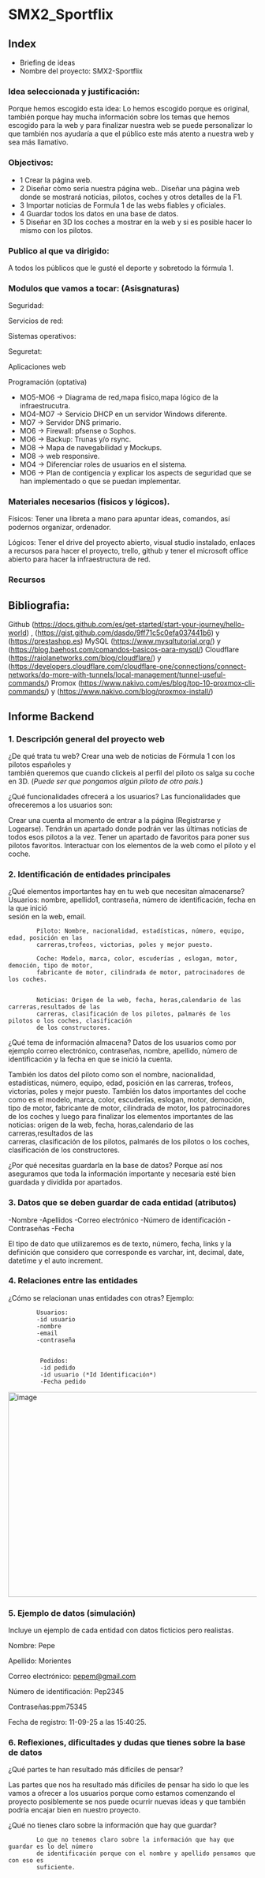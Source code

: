 # SMX2_Sportflix

## Index

- Briefing de ideas
- Nombre del proyecto: SMX2-Sportflix

  
### Idea seleccionada y justificación: 
Porque hemos escogido esta idea: Lo hemos escogido porque es original, también porque hay mucha información sobre los temas que hemos escogido para la web y para finalizar nuestra web se puede personalizar lo que también nos ayudaría a que el público este más atento a nuestra web y sea más llamativo. 

  
### Objectivos:
* 1 Crear la página web.
* 2 Diseñar còmo seria nuestra página web.. Diseñar una página web donde se mostrará noticias, pilotos, coches y otros detalles de la F1.
* 3 Importar noticias de Formula 1 de las webs fiables y oficiales.  
* 4 Guardar todos los datos en una base de datos.
* 5 Diseñar en 3D los coches a mostrar en la web y si es posible hacer lo mismo con los pilotos.


### Publico al que va dirigido: 
A todos los públicos que le gusté el deporte y sobretodo la fórmula 1.

### Modulos que vamos a tocar: (Asisgnaturas)

Seguridad:

Servicios de red:

Sistemas operativos:

Seguretat:

Aplicaciones web

Programación (optativa)

* MO5-MO6 -> Diagrama de red,mapa fisico,mapa lógico de la infraestrucutra.
* MO4-MO7 -> Servicio DHCP en un servidor Windows diferente.
* MO7 -> Servidor DNS primario.
* MO6 -> Firewall: pfsense o Sophos.
* MO6 -> Backup: Trunas y/o rsync.
* MO8 -> Mapa de navegabilidad y Mockups.
* MO8 -> web responsive.
* MO4 -> Diferenciar roles de usuarios en el sistema.
* MO6 -> Plan de contigencia y explicar los aspects de seguridad que se han implementado o que se puedan implementar.

### Materiales necesarios (fisicos y lógicos).
  Físicos: Tener una libreta a mano para apuntar ideas, comandos, así podernos organizar, ordenador.

  Lógicos: Tener el drive del proyecto abierto, visual studio instalado, enlaces a recursos para hacer el proyecto, trello, github y tener el microsoft office abierto para hacer la
  infraestructura de red.
  
### Recursos
## Bibliografia: 
  Github (https://docs.github.com/es/get-started/start-your-journey/hello-world) , (https://gist.github.com/dasdo/9ff71c5c0efa037441b6) y (https://prestashop.es)
 MySQL (https://www.mysqltutorial.org/) y (https://blog.baehost.com/comandos-basicos-para-mysql/)
 Cloudflare (https://raiolanetworks.com/blog/cloudflare/) y (https://developers.cloudflare.com/cloudflare-one/connections/connect-networks/do-more-with-tunnels/local-management/tunnel-useful-commands/)
 Promox (https://www.nakivo.com/es/blog/top-10-proxmox-cli-commands/) y (https://www.nakivo.com/blog/proxmox-install/)

## Informe Backend

### 1. Descripción general del proyecto web

¿De qué trata tu web?
            Crear una web de noticias de Fórmula 1 con los pilotos españoles y  
            también queremos que cuando clickeis al perfil del piloto os salga su coche en 3D.
            (*Puede ser que pongamos algún piloto de otro país.*)


¿Qué funcionalidades ofrecerá a los usuarios?
             Las funcionalidades que ofreceremos a los usuarios son:


Crear una cuenta al momento de entrar a la página (Registrarse y Logearse).
Tendrán un apartado donde podrán ver las últimas noticias de todos esos pilotos a la vez.
Tener un apartado de favoritos para poner sus pilotos favoritos.
Interactuar con los elementos de la web como el piloto y el coche.
 


### 2. Identificación de entidades principales
¿Qué elementos importantes hay en tu web que necesitan almacenarse?
            Usuarios: nombre, apellido1, contraseña, número de identificación, fecha en la que inició  
            sesión en la web, email.
	
            Piloto: Nombre, nacionalidad, estadísticas, número, equipo, edad, posición en las                      
            carreras,trofeos, victorias, poles y mejor puesto.
            
            Coche: Modelo, marca, color, escuderías , eslogan, motor, democión, tipo de motor,  
            fabricante de motor, cilindrada de motor, patrocinadores de los coches.


            Noticias: Origen de la web, fecha, horas,calendario de las carreras,resultados de las   
            carreras, clasificación de los pilotos, palmarés de los pilotos o los coches, clasificación  
            de los constructores.
            
¿Qué tema de información almacena? Datos de los usuarios como por ejemplo correo electrónico, contraseñas, nombre, apellido, número de identificación y la fecha en que se inició la cuenta. 


También los datos del piloto como son el nombre, nacionalidad, estadísticas, número, equipo, edad, posición en las carreras, trofeos, victorias, poles y mejor puesto. También los datos importantes del coche como es el modelo, marca, color, escuderías, eslogan, motor, democión, tipo de motor, fabricante de motor, cilindrada de motor, los patrocinadores de los coches y luego para finalizar los elementos importantes de las noticias: origen de la web, fecha, horas,calendario de las carreras,resultados de las   
carreras, clasificación de los pilotos, palmarés de los pilotos o los coches, clasificación de los constructores.








¿Por qué necesitas guardarla en la base de datos?
Porque así nos aseguramos que toda la información importante y necesaria esté bien guardada y dividida por apartados.








### 3. Datos que se deben guardar de cada entidad (atributos)
-Nombre
-Apellidos
-Correo electrónico
-Número de identificación 
-Contraseñas
-Fecha

El tipo de dato que utilizaremos es de texto, número, fecha, links y la definición que considero que corresponde es varchar, int, decimal, date, datetime y el auto increment.









### 4. Relaciones entre las entidades
¿Cómo se relacionan unas entidades con otras?
Ejemplo:


            Usuarios:
            -id usuario 
            -nombre
            -email
            -contraseña


             Pedidos:
             -id pedido
             -id usuario (*Id Identificación*)
             -Fecha pedido
              
<img width="659" height="415" alt="image" src="https://github.com/user-attachments/assets/b815cd48-8405-49c0-bd90-d58f80f554d1" />





	




### 5. Ejemplo de datos (simulación)
Incluye un ejemplo de cada entidad con datos ficticios pero realistas.


Nombre: Pepe

Apellido: Morientes

Correo electrónico: pepem@gmail.com

Número de identificación: Pep2345

Contraseñas:ppm75345

Fecha de registro: 11-09-25 a las 15:40:25.

### 6. Reflexiones, dificultades y dudas que tienes sobre la base de datos

¿Qué partes te han resultado más difíciles de pensar?


Las partes que nos ha resultado más difíciles de pensar ha sido lo que les vamos a ofrecer a los usuarios porque como estamos comenzando el proyecto posiblemente se nos puede ocurrir nuevas ideas y que también podría encajar bien en nuestro proyecto.


¿Qué no tienes claro sobre la información que hay que guardar?
            
            Lo que no tenemos claro sobre la información que hay que guardar es lo del número   
            de identificación porque con el nombre y apellido pensamos que con eso es    
            suficiente. 
